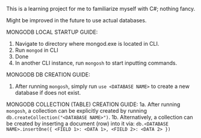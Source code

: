 This is a learning project for me to familiarize myself with C#; nothing fancy.

Might be improved in the future to use actual databases.


MONGODB LOCAL STARTUP GUIDE:
1. Navigate to directory where mongod.exe is located in CLI.
2. Run `mongod` in CLI
3. Done
4. In another CLI instance, run `mongosh` to start inputting commands.

MONGODB DB CREATION GUIDE:
1. After running `mongosh`, simply run `use <DATABASE NAME>` to create a new database if <DATABASE NAME> does not exist.

MONGODB COLLECTION (TABLE) CREATION GUIDE:
1a. After running `mongosh`, a collection can be explicitly created by running `db.createCollection("<DATABASE NAME>")`.
1b. Alternatively, a collection can be created by inserting a document (row) into it via:
    `db.<DATABASE NAME>.insertOne({
        <FIELD 1>: <DATA 1>,
        <FIELD 2>: <DATA 2>
    })`